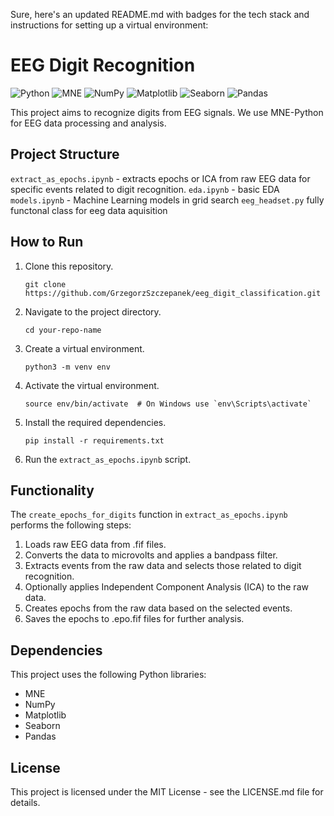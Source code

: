 Sure, here's an updated README.md with badges for the tech stack and instructions for setting up a virtual environment:

# EEG Digit Recognition

![Python](https://img.shields.io/badge/Python-3776AB?style=for-the-badge&logo=python&logoColor=white)
![MNE](https://img.shields.io/badge/MNE-8AE234?style=for-the-badge&logo=mne&logoColor=white)
![NumPy](https://img.shields.io/badge/NumPy-013243?style=for-the-badge&logo=numpy&logoColor=white)
![Matplotlib](https://img.shields.io/badge/Matplotlib-013243?style=for-the-badge&logo=matplotlib&logoColor=white)
![Seaborn](https://img.shields.io/badge/Seaborn-3776AB?style=for-the-badge&logo=seaborn&logoColor=white)
![Pandas](https://img.shields.io/badge/Pandas-150458?style=for-the-badge&logo=pandas&logoColor=white)

This project aims to recognize digits from EEG signals. We use MNE-Python for EEG data processing and analysis.

## Project Structure

`extract_as_epochs.ipynb` - extracts epochs or ICA from raw EEG data for specific events related to digit recognition.
`eda.ipynb` - basic EDA 
`models.ipynb` - Machine Learning models in grid search
`eeg_headset.py` fully functonal class for eeg data aquisition

## How to Run

1. Clone this repository.
   ```
   git clone https://github.com/GrzegorzSzczepanek/eeg_digit_classification.git
   ```
2. Navigate to the project directory.
   ```
   cd your-repo-name
   ```
3. Create a virtual environment.
   ```
   python3 -m venv env
   ```
4. Activate the virtual environment.
   ```
   source env/bin/activate  # On Windows use `env\Scripts\activate`
   ```
5. Install the required dependencies.
   ```
   pip install -r requirements.txt
   ```
6. Run the `extract_as_epochs.ipynb` script.

## Functionality

The `create_epochs_for_digits` function in `extract_as_epochs.ipynb` performs the following steps:

1. Loads raw EEG data from .fif files.
2. Converts the data to microvolts and applies a bandpass filter.
3. Extracts events from the raw data and selects those related to digit recognition.
4. Optionally applies Independent Component Analysis (ICA) to the raw data.
5. Creates epochs from the raw data based on the selected events.
6. Saves the epochs to .epo.fif files for further analysis.

## Dependencies

This project uses the following Python libraries:

- MNE
- NumPy
- Matplotlib
- Seaborn
- Pandas

## License

This project is licensed under the MIT License - see the LICENSE.md file for details.
